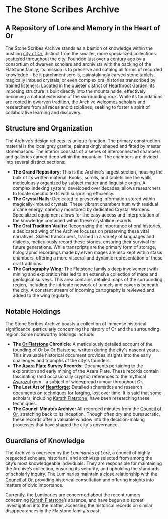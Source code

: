 # The Stone Scribes Archive

## A Repository of Lore and Memory in the Heart of Or

The Stone Scribes Archive stands as a bastion of knowledge within the bustling [city of Or](/geography/settlement/city/city-of-or.md), distinct from the smaller, more specialized collections scattered throughout the city. Founded just over a century ago by a consortium of dwarven scholars and archivists with the backing of the Flatstone family, its mission is to preserve and catalog all forms of recorded knowledge – be it parchment scrolls, painstakingly carved stone tablets, magically imbued crystals, or even complex oral histories transcribed by trained listeners.  Located in the quieter district of Hearthroot Garden, its imposing structure is built directly into the mountainside, effectively becoming a natural extension of the surrounding rock.  While its foundations are rooted in dwarven tradition, the Archive welcomes scholars and researchers from all races and disciplines, seeking to foster a spirit of collaborative learning and discovery.

## Structure and Organization

The Archive’s design reflects its unique function. The primary construction material is the local grey granite, painstakingly shaped and fitted by master stonemasons. The interior consists of a series of interconnected chambers and galleries carved deep within the mountain. The chambers are divided into several distinct sections:

*   **The Grand Repository:** This is the Archive's largest section, housing the bulk of its written material. Books, scrolls, and tablets line the walls, meticulously organized by subject matter and linguistic origin.  A complex indexing system, developed over decades, allows researchers to locate specific texts with surprising efficiency.
*   **The Crystal Halls:** Dedicated to preserving information stored within magically-imbued crystals. These vibrant chambers hum with residual arcane energy, carefully monitored by dedicated Crystal Wardens. Specialized equipment allows for the easy access and interpretation of the knowledge contained within these crystalline records.
*   **The Oral Tradition Vaults:** Recognizing the importance of oral histories, a dedicated wing of the Archive focuses on preserving these vital narratives. Skilled transcribers, trained in a variety of languages and dialects, meticulously record these stories, ensuring their survival for future generations.  While transcripts are the primary form of storage, holographic recordings made by elven mages are also kept within stasis chambers, offering a more visceral and dynamic representation of these oral traditions.
*   **The Cartography Wing:** The Flatstone family's deep involvement with mining and exploration has led to an extensive collection of maps and geological surveys.  This area contains detailed maps of the surrounding region, including the intricate network of tunnels and caverns beneath the city. A constant stream of incoming cartography is reviewed and added to the wing regularly.

## Notable Holdings

The Stone Scribes Archive boasts a collection of immense historical significance, particularly concerning the history of Or and the surrounding region. Some noteworthy holdings include:

*   **The [Or Flatstone](/geography/settlement/city/city-of-or/local/or-flatstone.md) Chronicle:** A meticulously detailed account of the founding of Or by Or Flatstone, written during the city's nascent years. This invaluable historical document provides insights into the early challenges and triumphs of the city's founders.
*   **The [Asara Plate](/geography/scale/asara-plate.md) Survey Records:** Documents pertaining to the exploration and early mining of the Asara Plate. These records contain fascinating (and occasionally cryptic) references to the mythical [Asarazul](/geography/settlement/city/city-of-or/asarazul.md) gem - a subject of widespread rumour throughout Or.
*   **The Lost Art of [Heartforge](/generated/forge/heartforge.md):** Detailed schematics and research documents on techniques for forging, lost over time. It is said that some scholars, including [Karath Flatstone](/geography/settlement/city/city-of-or/local/karath-flatstone.md), have been researching these techniques.
*   **The Council Minutes Archive:** All recorded minutes from the [Council of Or](/geography/settlement/city/city-of-or/council-of-or.md), stretching back to its inception. Though often dry and bureaucratic, these records offer a valuable window into the decision-making processes that have shaped the city's governance. 

## Guardians of Knowledge

The Archive is overseen by the *Luminaries of Lore*, a council of highly respected scholars, historians, and archivists selected from among the city’s most knowledgeable individuals. They are responsible for maintaining the Archive’s collection, ensuring its security, and upholding the standards of scholarly inquiry.  The Luminaries maintain a close relationship with the [Council of Or](/geography/settlement/city/city-of-or/council-of-or.md), providing historical consultation and offering insights into matters of civic importance. 

Currently, the Luminaries are concerned about the recent rumors concerning [Karath Flatstone](/geography/settlement/city/city-of-or/local/karath-flatstone.md)’s absence, and have begun a discreet investigation into the matter, accessing the historical records on similar disappearances in the Flatstone family's past.
